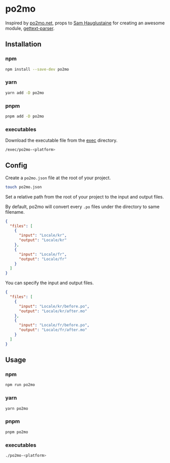 # po2mo

Inspired by [po2mo.net](https://po2mo.net/), props to [Sam Hauglustaine](https://github.com/smhg) for creating an awesome module, [gettext-parser](https://github.com/smhg/gettext-parser).

## Installation

### npm

```bash
npm install --save-dev po2mo
```

### yarn

```bash
yarn add -D po2mo
```

### pnpm

```bash
pnpm add -D po2mo
```

### executables

Download the executable file from the [exec](https://github.com/devjiwonchoi/po2mo/tree/main/exec) directory.

```bash
/exec/po2mo-<platform>
```

## Config

Create a `po2mo.json` file at the root of your project.

```bash
touch po2mo.json
```

Set a relative path from the root of your project to the input and output files.

By default, po2mo will convert every `.po` files under the directory to same filename.

```json
{
  "files": [
    {
      "input": "Locale/kr",
      "output": "Locale/kr"
    },
    {
      "input": "Locale/fr",
      "output": "Locale/fr"
    }
  ]
}
```

You can specify the input and output files.

```json
{
  "files": [
    {
      "input": "Locale/kr/before.po",
      "output": "Locale/kr/after.mo"
    },
    {
      "input": "Locale/fr/before.po",
      "output": "Locale/fr/after.mo"
    }
  ]
}
```

## Usage

### npm

```bash
npm run po2mo
```

### yarn

```bash
yarn po2mo
```

### pnpm

```bash
pnpm po2mo
```

### executables

```bash
./po2mo-<platform>
```
